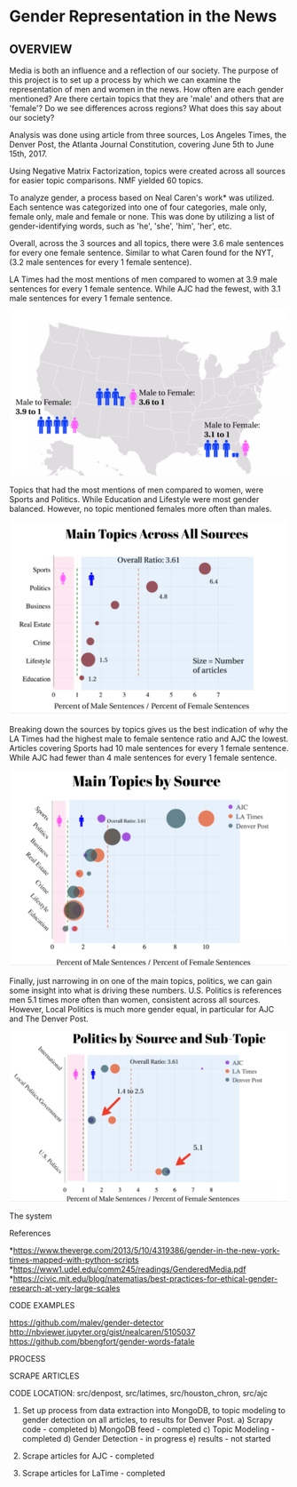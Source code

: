 # Gender Representation in the News


## OVERVIEW

Media is both an influence and a reflection of our society.  The purpose of this project is to set up a process by which we can examine the representation of men and women in the news.  How often are each gender mentioned?  Are there certain topics that they are 'male' and others that are 'female'?  Do we see differences across regions?  What does this say about our society?


Analysis was done using article from three sources, Los Angeles Times, the Denver Post, the Atlanta Journal Constitution, covering June 5th to June 15th, 2017.  

Using Negative Matrix Factorization, topics were created across all sources for easier topic comparisons.  NMF yielded 60 topics.

To analyze gender, a process based on Neal Caren's work* was utilized.  Each sentence was categorized into one of four categories, male only, female only, male and female or none.  This was done by utilizing a list of gender-identifying words, such as 'he', 'she', 'him', 'her', etc.

Overall, across the 3 sources and all topics, there were 3.6 male sentences for every one female sentence.  Similar to what Caren found for the NYT, (3.2 male sentences for every 1 female sentence).

LA Times had the most mentions of men compared to women at 3.9 male sentences for every 1 female sentence.  While AJC had the fewest, with 3.1 male sentences for every 1 female sentence.



![results_by_source](images/readme/overall_source_ratio_map.png)

Topics that had the most mentions of men compared to women, were Sports and Politics.  While Education and Lifestyle were most gender balanced.  However, no topic mentioned females more often than males.

![main-topics-all-sources](images/readme/main-topics-all-sources.png)


Breaking down the sources by topics gives us the best indication of why the LA Times had the highest male to female sentence ratio and AJC the lowest.  Articles covering Sports had 10 male sentences for every 1 female sentence.  While AJC had fewer than 4 male sentences for every 1 female sentence.  

![main-topics-by-source](images/readme/main-topics-by-source.png)

Finally, just narrowing in on one of the main topics, politics, we can gain some insight into what is driving these numbers.  U.S. Politics is references men 5.1 times more often than women, consistent across all sources.  However, Local Politics is much more gender equal, in particular for AJC and The Denver Post.

![politics-by-source](images/readme/politics-by-source.png)







The system


References

*https://www.theverge.com/2013/5/10/4319386/gender-in-the-new-york-times-mapped-with-python-scripts
*https://www1.udel.edu/comm245/readings/GenderedMedia.pdf
*https://civic.mit.edu/blog/natematias/best-practices-for-ethical-gender-research-at-very-large-scales

CODE EXAMPLES

https://github.com/malev/gender-detector
http://nbviewer.jupyter.org/gist/nealcaren/5105037
https://github.com/bbengfort/gender-words-fatale

PROCESS

SCRAPE ARTICLES

CODE LOCATION: src/denpost, src/latimes, src/houston_chron, src/ajc



1) Set up process from data extraction into MongoDB, to topic modeling to gender detection on all articles,
   to results for Denver Post.
   a) Scrapy code - completed
   b) MongoDB feed - completed
   c) Topic Modeling -  completed
   d) Gender Detection - in progress
   e) results - not started

 2) Scrape articles for AJC - completed
 3) Scrape articles for LaTime - completed
